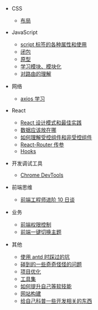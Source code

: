 - CSS

  - [布局](fe/layout.md)

- JavaScript

  - [script 标签的各种属性和使用](fe/attributesAndUsageOfTheScriptTag.md)
  - [闭包](fe/closure.md)
  - [原型](fe/prototype.md)
  - [学习模块、模块化](fe/learnModule.md)
  - [对路由的理解](fe/howToUnderstandRouter.md)

- 网络

  - [axios 学习](howToUseAxios.md)

- React

  - [React 设计模式和最佳实践](designPatternAndBestPractices.md)
  - [数据应该放在哪](whereToSaveData.md "在React中如何传递数据")
  - [如何理解受控组件和非受控组件](controlledAndUncontrolledComponents.md)
  - [React-Router 传参](passParamsInReact.md)
  - [Hooks](hooks.md)

- 开发调试工具

  - [Chrome DevTools](fe/chromeDevTools.md)

- 前端思维

  - [前端工程师进阶 10 日谈](advanced.md)

- 业务

  - [前端权限控制](frontEndPermissionControl.md)
  - [前端一键切换主题](changeThemesDynamic.md "前端换肤，动态切换主题的实现")

- 其他

  - [使用 antd 时踩过的坑](setbacksIHadWithAntD.md)
  - [碰到的一些奇奇怪怪的问题](strangeQuestions.md)
  - [项目优化](performanceOptimization.md)
  - [工具集](tools.md)
  - [如何提升自己等软技能](socialSkillsToImprove.md)
  - [网站构建](websiteConstruction.md)
  - [给自己科普一些开发相关的东西](introductionToSthRelated.md)
